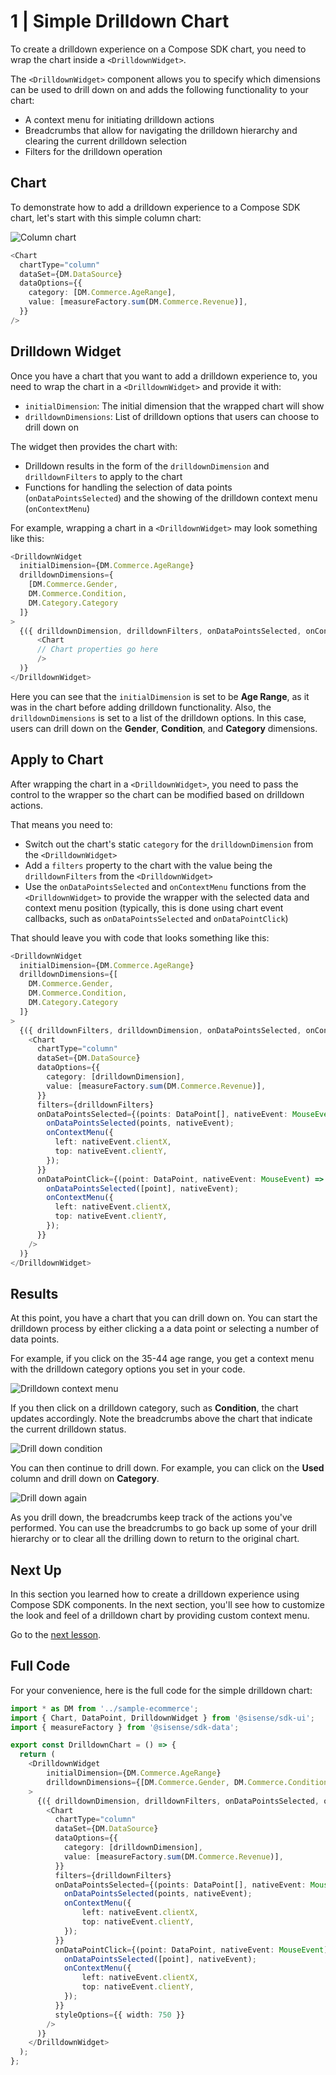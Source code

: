 # 1 | Simple Drilldown Chart

To create a drilldown experience on a Compose SDK chart, you need to wrap the chart inside a `<DrilldownWidget>`.

The `<DrilldownWidget>` component allows you to specify which dimensions can be used to drill down on and adds the following functionality to your chart:

- A context menu for initiating drilldown actions
- Breadcrumbs that allow for navigating the drilldown hierarchy and clearing the current drilldown selection
- Filters for the drilldown operation

## Chart

To demonstrate how to add a drilldown experience to a Compose SDK chart, let's start with this simple column chart:

![Column chart](../../img/drilldown-guide/plain-chart.png 'Column chart')

```ts
<Chart
  chartType="column"
  dataSet={DM.DataSource}
  dataOptions={{
    category: [DM.Commerce.AgeRange],
    value: [measureFactory.sum(DM.Commerce.Revenue)],
  }}
/>
```

## Drilldown Widget

Once you have a chart that you want to add a drilldown experience to, you need to wrap the chart in a `<DrilldownWidget>` and provide it with:

- `initialDimension`: The initial dimension that the wrapped chart will show
- `drilldownDimensions`: List of drilldown options that users can choose to drill down on

The widget then provides the chart with:

- Drilldown results in the form of the `drilldownDimension` and `drilldownFilters` to apply to the chart
- Functions for handling the selection of data points (`onDataPointsSelected`) and the showing of the drilldown context menu (`onContextMenu`)

For example, wrapping a chart in a `<DrilldownWidget>` may look something like this:

```ts
<DrilldownWidget
  initialDimension={DM.Commerce.AgeRange}
  drilldownDimensions={
    [DM.Commerce.Gender,
    DM.Commerce.Condition,
    DM.Category.Category
  ]}
>
  {({ drilldownDimension, drilldownFilters, onDataPointsSelected, onContextMenu }) => (
      <Chart
      // Chart properties go here
      />
  )}
</DrilldownWidget>
```

Here you can see that the `initialDimension` is set to be **Age Range**, as it was in the chart before adding drilldown functionality. Also, the `drilldownDimensions` is set to a list of the drilldown options. In this case, users can drill down on the **Gender**, **Condition**, and **Category** dimensions.

## Apply to Chart

After wrapping the chart in a `<DrilldownWidget>`, you need to pass the control to the wrapper so the chart can be modified based on drilldown actions.

That means you need to:

- Switch out the chart's static `category` for the `drilldownDimension` from the `<DrilldownWidget>`
- Add a `filters` property to the chart with the value being the `drilldownFilters` from the `<DrilldownWidget>`
- Use the `onDataPointsSelected` and `onContextMenu` functions from the `<DrilldownWidget>` to provide the wrapper with the selected data and context menu position (typically, this is done using chart event callbacks, such as `onDataPointsSelected` and `onDataPointClick`)

That should leave you with code that looks something like this:

```ts
<DrilldownWidget
  initialDimension={DM.Commerce.AgeRange}
  drilldownDimensions={[
    DM.Commerce.Gender,
    DM.Commerce.Condition,
    DM.Category.Category
  ]}
>
  {({ drilldownFilters, drilldownDimension, onDataPointsSelected, onContextMenu }) => (
    <Chart
      chartType="column"
      dataSet={DM.DataSource}
      dataOptions={{
        category: [drilldownDimension],
        value: [measureFactory.sum(DM.Commerce.Revenue)],
      }}
      filters={drilldownFilters}
      onDataPointsSelected={(points: DataPoint[], nativeEvent: MouseEvent) => {
        onDataPointsSelected(points, nativeEvent);
        onContextMenu({
          left: nativeEvent.clientX,
          top: nativeEvent.clientY,
        });
      }}
      onDataPointClick={(point: DataPoint, nativeEvent: MouseEvent) => {
        onDataPointsSelected([point], nativeEvent);
        onContextMenu({
          left: nativeEvent.clientX,
          top: nativeEvent.clientY,
        });
      }}
    />
  )}
</DrilldownWidget>
```

## Results

At this point, you have a chart that you can drill down on. You can start the drilldown process by either clicking a a data point or selecting a number of data points.

For example, if you click on the 35-44 age range, you get a context menu with the drilldown category options you set in your code.

![Drilldown context menu](../../img/drilldown-guide/csdk-context-menu.png 'Drilldown context menu')

If you then click on a drilldown category, such as **Condition**, the chart updates accordingly. Note the breadcrumbs above the chart that indicate the current drilldown status.

![Drill down condition](../../img/drilldown-guide/drilldown-condition.png 'Drill down condition')

You can then continue to drill down. For example, you can click on the **Used** column and drill down on **Category**.

![Drill down again](../../img/drilldown-guide/csdk-components.png 'Drill down again')

As you drill down, the breadcrumbs keep track of the actions you've performed. You can use the breadcrumbs to go back up some of your drill hierarchy or to clear all the drilling down to return to the original chart.

## Next Up

In this section you learned how to create a drilldown experience using Compose SDK components. In the next section, you'll see how to customize the look and feel of a drilldown chart by providing custom context menu.

Go to the [next lesson](./guide-2-custom-context-menu.md).

## Full Code

For your convenience, here is the full code for the simple drilldown chart:

```ts
import * as DM from '../sample-ecommerce';
import { Chart, DataPoint, DrilldownWidget } from '@sisense/sdk-ui';
import { measureFactory } from '@sisense/sdk-data';

export const DrilldownChart = () => {
  return (
    <DrilldownWidget
        initialDimension={DM.Commerce.AgeRange}
        drilldownDimensions={[DM.Commerce.Gender, DM.Commerce.Condition, DM.Category.Category]}
    >
      {({ drilldownDimension, drilldownFilters, onDataPointsSelected, onContextMenu }) => (
        <Chart
          chartType="column"
          dataSet={DM.DataSource}
          dataOptions={{
            category: [drilldownDimension],
            value: [measureFactory.sum(DM.Commerce.Revenue)],
          }}
          filters={drilldownFilters}
          onDataPointsSelected={(points: DataPoint[], nativeEvent: MouseEvent) => {
            onDataPointsSelected(points, nativeEvent);
            onContextMenu({
                left: nativeEvent.clientX,
                top: nativeEvent.clientY,
            });
          }}
          onDataPointClick={(point: DataPoint, nativeEvent: MouseEvent) => {
            onDataPointsSelected([point], nativeEvent);
            onContextMenu({
                left: nativeEvent.clientX,
                top: nativeEvent.clientY,
            });
          }}
          styleOptions={{ width: 750 }}
        />
      )}
    </DrilldownWidget>
  );
};
```
